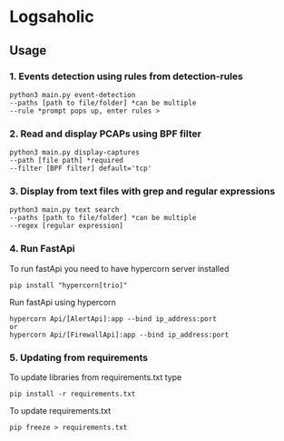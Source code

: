 # Logsaholic


## Usage 

### 1. Events detection using rules from detection-rules
```
python3 main.py event-detection 
--paths [path to file/folder] *can be multiple   
--rule *prompt pops up, enter rules >
```

### 2. Read and display PCAPs using BPF filter
```
python3 main.py display-captures
--path [file path] *required
--filter [BPF filter] default='tcp'
```

### 3. Display from text files with grep and regular expressions
```
python3 main.py text search
--paths [path to file/folder] *can be multiple 
--regex [regular expression] 

```

### 4. Run FastApi
To run fastApi you need to have hypercorn server installed
```
pip install "hypercorn[trio]"
```
Run fastApi using hypercorn
```
hypercorn Api/[AlertApi]:app --bind ip_address:port
or
hypercorn Api/[FirewallApi]:app --bind ip_address:port

```


### 5. Updating from requirements
To update libraries from requirements.txt type
```
pip install -r requirements.txt
```
To update requirements.txt 
```
pip freeze > requirements.txt
```
